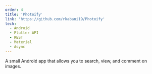 ```yaml
---
order: 4
title: 'Photoify'
link: 'https://github.com/rkabani19/Photoify'
tech: 
  - Android
  - Flutter API
  - REST
  - Material
  - Async
---
```


A small Android app that allows you to search, view, and comment on images.